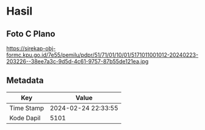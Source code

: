 # Hasil

## Foto C Plano

https://sirekap-obj-formc.kpu.go.id/7e55/pemilu/pdpr/51/71/01/10/01/5171011001012-20240223-203226--38ee7a3c-9d5d-4c61-9757-87b55de121ea.jpg


## Metadata

| Key        | Value               |
| ---------- | ------------------- |
| Time Stamp | 2024-02-24 22:33:55 |
| Kode Dapil | 5101                |



